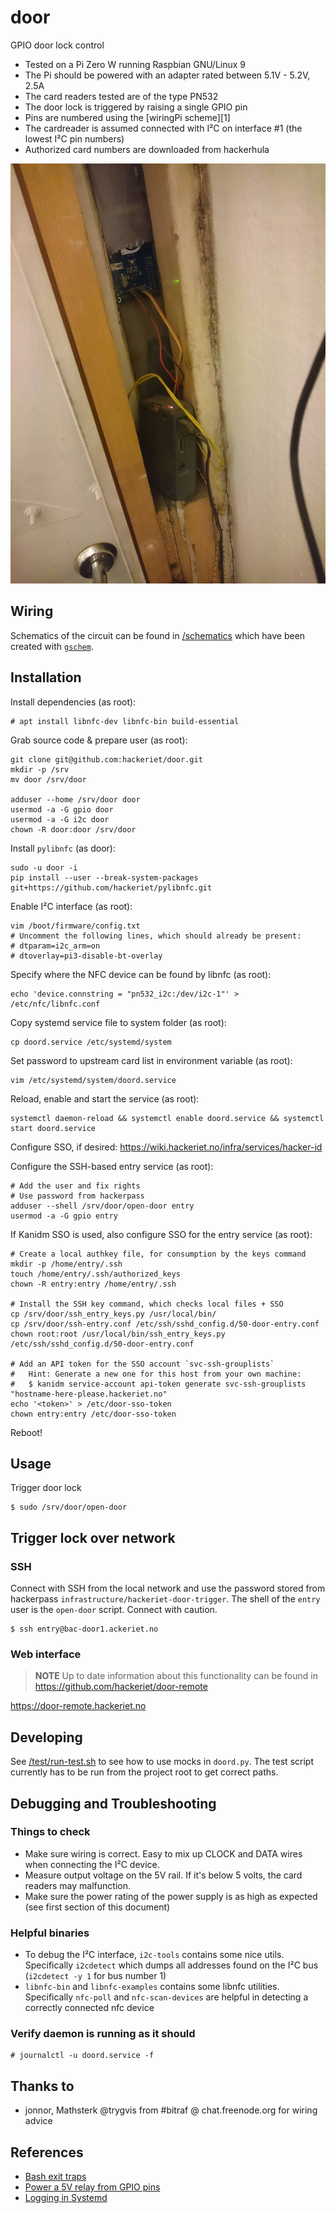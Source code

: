 # door

GPIO door lock control

- Tested on a Pi Zero W running Raspbian GNU/Linux 9
- The Pi should be powered with an adapter rated between 5.1V - 5.2V, 2.5A
- The card readers tested are of the type PN532
- The door lock is triggered by raising a single GPIO pin
- Pins are numbered using the [wiringPi scheme][1]
- The cardreader is assumed connected with I²C on interface #1 (the lowest I²C pin numbers)
- Authorized card numbers are downloaded from hackerhula

![Pi installed inside door frame](./door-pi.jpg)

## Wiring

Schematics of the circuit can be found in [/schematics](/schematics) which have been
created with [`gschem`][gschem].

## Installation

Install dependencies (as root):

    # apt install libnfc-dev libnfc-bin build-essential

Grab source code & prepare user (as root):

    git clone git@github.com:hackeriet/door.git
    mkdir -p /srv
    mv door /srv/door

    adduser --home /srv/door door
    usermod -a -G gpio door
    usermod -a -G i2c door
    chown -R door:door /srv/door

Install `pylibnfc` (as door):

    sudo -u door -i
    pip install --user --break-system-packages git+https://github.com/hackeriet/pylibnfc.git

Enable I²C interface (as root):

    vim /boot/firmware/config.txt
    # Uncomment the following lines, which should already be present:
    # dtparam=i2c_arm=on
    # dtoverlay=pi3-disable-bt-overlay

Specify where the NFC device can be found by libnfc (as root):

    echo 'device.connstring = "pn532_i2c:/dev/i2c-1"' > /etc/nfc/libnfc.conf

Copy systemd service file to system folder (as root):

    cp doord.service /etc/systemd/system

Set password to upstream card list in environment variable (as root):

    vim /etc/systemd/system/doord.service

Reload, enable and start the service (as root):

    systemctl daemon-reload && systemctl enable doord.service && systemctl start doord.service

Configure SSO, if desired: https://wiki.hackeriet.no/infra/services/hacker-id

Configure the SSH-based entry service (as root):

    # Add the user and fix rights
    # Use password from hackerpass
    adduser --shell /srv/door/open-door entry
    usermod -a -G gpio entry

If Kanidm SSO is used, also configure SSO for the entry service (as root):

    # Create a local authkey file, for consumption by the keys command
    mkdir -p /home/entry/.ssh
    touch /home/entry/.ssh/authorized_keys
    chown -R entry:entry /home/entry/.ssh

    # Install the SSH key command, which checks local files + SSO
    cp /srv/door/ssh_entry_keys.py /usr/local/bin/
    cp /srv/door/ssh-entry.conf /etc/ssh/sshd_config.d/50-door-entry.conf
    chown root:root /usr/local/bin/ssh_entry_keys.py /etc/ssh/sshd_config.d/50-door-entry.conf

    # Add an API token for the SSO account `svc-ssh-grouplists`
    #   Hint: Generate a new one for this host from your own machine:
    #   $ kanidm service-account api-token generate svc-ssh-grouplists "hostname-here-please.hackeriet.no"
    echo '<token>' > /etc/door-sso-token
    chown entry:entry /etc/door-sso-token

Reboot!

## Usage

Trigger door lock

```
$ sudo /srv/door/open-door
```

## Trigger lock over network

### SSH

Connect with SSH from the local network and use the password stored from hackerpass `infrastructure/hackeriet-door-trigger`.
The shell of the `entry` user is the `open-door` script. Connect with caution.

```
$ ssh entry@bac-door1.ackeriet.no
```

### Web interface

> **NOTE** Up to date information about this functionality can be found in https://github.com/hackeriet/door-remote

https://door-remote.hackeriet.no

## Developing

See [/test/run-test.sh](/test/run-test.sh) to see how to use mocks in `doord.py`.
The test script currently has to be run from the project root to get correct paths.

## Debugging and Troubleshooting

### Things to check

- Make sure wiring is correct. Easy to mix up CLOCK and DATA wires when connecting the I²C device.
- Measure output voltage on the 5V rail. If it's below 5 volts, the card readers may malfunction.
- Make sure the power rating of the power supply is as high as expected (see first section of this document)

### Helpful binaries

- To debug the I²C interface, `i2c-tools` contains some nice utils. Specifically `i2cdetect` which dumps all addresses found on the I²C bus (`i2cdetect -y 1` for bus number 1)
- `libnfc-bin` and `libnfc-examples` contains some libnfc utilities. Specifically `nfc-poll` and `nfc-scan-devices` are helpful in detecting a correctly connected nfc device

### Verify daemon is running as it should

    # journalctl -u doord.service -f

## Thanks to

- jonnor, Mathsterk @trygvis from #bitraf @ chat.freenode.org for wiring advice

## References

- [Bash exit traps][3]
- [Power a 5V relay from GPIO pins](https://raspberrypi.stackexchange.com/questions/27928/power-a-5v-relay-from-gpio-pins#28201)
- [Logging in Systemd](https://www.loggly.com/blog/logging-in-new-style-daemons-with-systemd/)

[3]: http://redsymbol.net/articles/bash-exit-traps/
[gschem]: https://wiki.archlinux.org/index.php/GEDA
